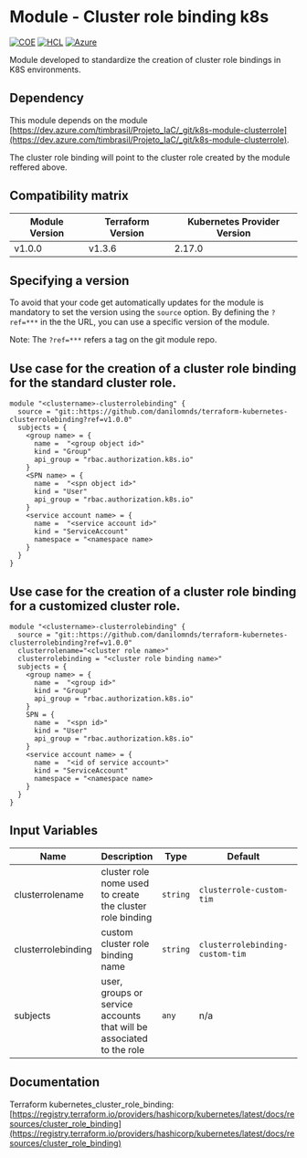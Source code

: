 # Module - Cluster role binding k8s
[![COE](https://img.shields.io/badge/Created%20By-CCoE-blue)]()
[![HCL](https://img.shields.io/badge/language-HCL-blueviolet)](https://www.terraform.io/)
[![Azure](https://img.shields.io/badge/provider-Azure-blue)](https://registry.terraform.io/providers/hashicorp/azurerm/latest)

Module developed to standardize the creation of cluster role bindings in K8S environments.

## Dependency

This module depends on the module [https://dev.azure.com/timbrasil/Projeto_IaC/_git/k8s-module-clusterrole](https://dev.azure.com/timbrasil/Projeto_IaC/_git/k8s-module-clusterrole). 

The cluster role binding will point to the cluster role created by the module reffered above.

## Compatibility matrix

| Module Version | Terraform Version | Kubernetes Provider Version |
|----------------|-------------------| --------------------------- |
| v1.0.0         | v1.3.6            | 2.17.0                      |

## Specifying a version

To avoid that your code get automatically updates for the module is mandatory to set the version using the `source` option. 
By defining the `?ref=***` in the the URL, you can use a specific version of the module.

Note: The `?ref=***` refers a tag on the git module repo.

## Use case for the creation of a cluster role binding for the standard cluster role.

```hcl
module "<clustername>-clusterrolebinding" {  
  source = "git::https://github.com/danilomnds/terraform-kubernetes-clusterrolebinding?ref=v1.0.0"  
  subjects = {    
    <group name> = {
      name =  "<group object id>"
      kind = "Group"
      api_group = "rbac.authorization.k8s.io"
    }
    <SPN name> = {
      name =  "<spn object id>"
      kind = "User"
      api_group = "rbac.authorization.k8s.io"
    }
    <service account name> = {
      name =  "<service account id>"
      kind = "ServiceAccount"
      namespace = "<namespace name>
    }
  }
}
```
## Use case for the creation of a cluster role binding for a customized cluster role.

```hcl
module "<clustername>-clusterrolebinding" {  
  source = "git::https://github.com/danilomnds/terraform-kubernetes-clusterrolebinding?ref=v1.0.0"  
  clusterrolename="<cluster role name>"
  clusterrolebinding = "<cluster role binding name>"
  subjects = {    
    <group name> = {
      name =  "<group id>"
      kind = "Group"
      api_group = "rbac.authorization.k8s.io"
    }
    SPN = {
      name =  "<spn id>"
      kind = "User"
      api_group = "rbac.authorization.k8s.io"
    }
    <service account name> = {
      name =  "<id of service account>"
      kind = "ServiceAccount"
      namespace = "<namespace name>
    }
  }
}
```
## Input Variables

| Name | Description | Type | Default | Required |
|------|-------------|------|---------|:--------:|
| clusterrolename | cluster role nome used to create the cluster role binding| `string` | `clusterrole-custom-tim` | No |
| clusterrolebinding | custom cluster role binding name | `string` | `clusterrolebinding-custom-tim` | No |
| subjects | user, groups or service accounts that will be associated to the role | `any` | n/a | `Yes` |

## Documentation

Terraform kubernetes_cluster_role_binding: <br>
[https://registry.terraform.io/providers/hashicorp/kubernetes/latest/docs/resources/cluster_role_binding](https://registry.terraform.io/providers/hashicorp/kubernetes/latest/docs/resources/cluster_role_binding)<br>